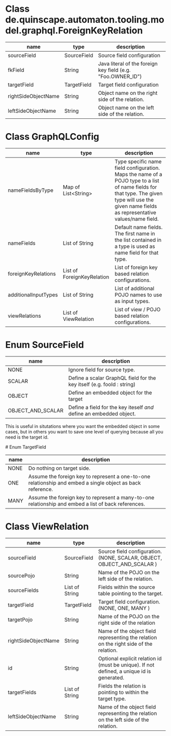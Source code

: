 # Class de.quinscape.automaton.tooling.model.graphql.ForeignKeyRelation

name | type | description 
-----|------|-------------
sourceField | SourceField | Source field configuration
fkField | String | Java literal of the foreign key field (e.g. "Foo.OWNER_ID")
targetField | TargetField | Target field configuration
rightSideObjectName | String | Object name on the right side of the relation.
leftSideObjectName | String | Object name on the left side of the relation.
# Class GraphQLConfig

name | type | description 
-----|------|-------------
nameFieldsByType | Map of List&lt;String&gt; | Type specific name field configuration. Maps the name of a POJO type to a list of name fields for that type. The given type will use the given name fields as representative values/name field.
nameFields | List of String | Default name fields. The first name in the list contained in a type is used as name field for that type.
foreignKeyRelations | List of ForeignKeyRelation | List of foreign key based relation configurations.
additionalInputTypes | List of String | List of additional POJO names to use as input types.
viewRelations | List of ViewRelation | List of view / POJO based relation configurations.
# Enum SourceField

name | description
-----|------------
NONE | Ignore field for source type.
SCALAR | Define a scalar GraphQL field for the key itself (e.g. fooId : string)
OBJECT | Define an embedded object for the target
OBJECT_AND_SCALAR |  Define a field for the key iteself *and* define an embedded object.
 <p>
     This is useful in situtations where you want the embedded object in some cases, but in others you
     want to save one level of querying because all you need is the target id.
 </p>
# Enum TargetField

name | description
-----|------------
NONE | Do nothing on target side.
ONE | Assume the foreign key to represent a one-to-one relationship and embed a single object as back reference.
MANY | Assume the foreign key to represent a many-to-one relationship and embed a list of back references.
# Class ViewRelation

name | type | description 
-----|------|-------------
sourceField | SourceField | Source field configuration. (NONE, SCALAR, OBJECT, OBJECT_AND_SCALAR )
sourcePojo | String | Name of the POJO on the left side of the relation.
sourceFields | List of String | Fields within the source table pointing to the target.
targetField | TargetField | Target field configuration. (NONE, ONE, MANY )
targetPojo | String | Name of the POJO on the right side of the relation
rightSideObjectName | String | Name of the object field representing the relation on the right side of the relation.
id | String | Optional explicit relation id (must be unique). If not defined, a unique id is generated.
targetFields | List of String | Fields the relation is pointing to within the target type.
leftSideObjectName | String | Name of the object field representing the relation on the left side of the relation.
